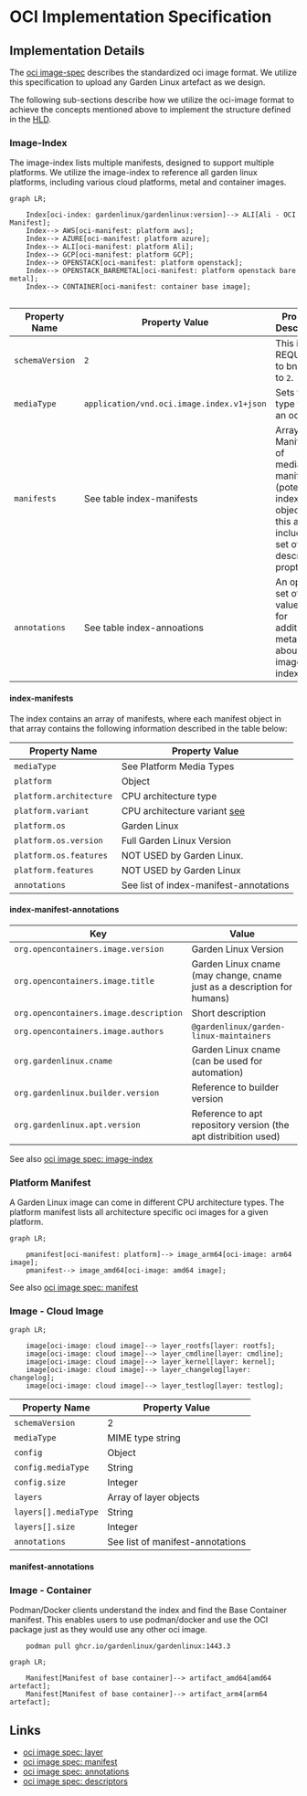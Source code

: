 # OCI Implementation Specification


## Implementation Details

The [oci image-spec](https://github.com/opencontainers/image-spec) describes the standardized oci image format. 
We utilize this specification to upload any Garden Linux artefact as we design. 

The following sub-sections describe how we utilize the oci-image format to achieve the concepts mentioned above to implement the structure defined in the [HLD](high-level-design).


### Image-Index

The image-index lists multiple manifests, designed to support multiple platforms.
We utilize the image-index to reference all garden linux platforms, including various cloud platforms, metal and container images.


```mermaid
graph LR;

    Index[oci-index: gardenlinux/gardenlinux:version]--> ALI[Ali - OCI Manifest];
    Index--> AWS[oci-manifest: platform aws];
    Index--> AZURE[oci-manifest: platform azure];
    Index--> ALI[oci-manifest: platform Ali];
    Index--> GCP[oci-manifest: platform GCP];
    Index--> OPENSTACK[oci-manifest: platform openstack];
    Index--> OPENSTACK_BAREMETAL[oci-manifest: platform openstack bare metal];
    Index--> CONTAINER[oci-manifest: container base image];
    
```

| Property Name  | Property Value                               | Property Description                                                                                       |
|----------------|----------------------------------------------|-------------------------------------------------------------------------------------------------------------|
| `schemaVersion`| `2`                                          | This is REQUIRED to bne set to `2`.                                                                        |
| `mediaType`    | `application/vnd.oci.image.index.v1+json`    | Sets the type to be an oci index                                                                           |
| `manifests`    | See table index-manifests                    | Array of Manifests of mediatype manifest or (potentially) index. Each object in this array includes a set of descriptor propteries. |
| `annotations`  | See table index-annoations                   | An optional set of key-value pairs for additional metadata about the image index.                          |



#### index-manifests

The index contains an array of manifests, where each manifest object in that array contains the following information described in the table below:

| Property Name            | Property Value                           |
|--------------------------|------------------------------------------|
| `mediaType`              | See Platform Media Types                 |
| `platform`               | Object                                   |
| `platform.architecture`  | CPU architecture type              |
| `platform.variant`       | CPU architecture variant [see](https://github.com/opencontainers/image-spec/blob/main/image-index.md#platform-variants)                       |
| `platform.os`            | Garden Linux                             |
| `platform.os.version`    | Full Garden Linux Version                |
| `platform.os.features`   | NOT USED by Garden Linux.             |
| `platform.features`      | NOT USED by Garden Linux              |
| `annotations`            | See list of index-manifest-annotations  |


#### index-manifest-annotations 

| Key                       | Value                     |
|---------------------------|---------------------------|
| `org.opencontainers.image.version` | Garden Linux Version                 |
| `org.opencontainers.image.title`   | Garden Linux cname (may change, cname just as a description for humans)       |
| `org.opencontainers.image.description` | Short description  |
| `org.opencontainers.image.authors` | `@gardenlinux/garden-linux-maintainers` |
| `org.gardenlinux.cname`            |  Garden Linux cname (can be used for automation)        |
| `org.gardenlinux.builder.version`  | Reference to builder version        |
| `org.gardenlinux.apt.version`  | Reference to apt repository version (the apt distribition used)  |


See also [oci image spec: image-index](https://github.com/opencontainers/image-spec/blob/main/image-index.md)

### Platform Manifest
A Garden Linux image can come in different CPU architecture types.
The platform manifest lists all architecture specific oci images for a given platform. 

```mermaid
graph LR;

    pmanifest[oci-manifest: platform]--> image_arm64[oci-image: arm64 image];
    pmanifest--> image_amd64[oci-image: amd64 image];
```    

See also [oci image spec: manifest](https://github.com/opencontainers/image-spec/blob/main/manifest.md)
### Image - Cloud Image
```mermaid
graph LR;

    image[oci-image: cloud image]--> layer_rootfs[layer: rootfs];
    image[oci-image: cloud image]--> layer_cmdline[layer: cmdline];
    image[oci-image: cloud image]--> layer_kernel[layer: kernel];
    image[oci-image: cloud image]--> layer_changelog[layer: changelog];
    image[oci-image: cloud image]--> layer_testlog[layer: testlog];
```    


| Property Name      | Property Value                          |
|--------------------|-----------------------------------------|
| `schemaVersion`    | 2 |
| `mediaType`        | MIME type string                        |
| `config`           | Object                                  |
| `config.mediaType` | String                                  |
| `config.size`      | Integer                                 |
| `layers`           | Array of layer objects                  |
| `layers[].mediaType` | String                                |
| `layers[].size`      | Integer                               |
| `annotations`      | See list of manifest-annotations  |


#### manifest-annotations

### Image - Container

Podman/Docker clients understand the index and find the Base Container manifest. 
This enables users to use podman/docker and use the OCI package just as they would use any other oci image.
```
    podman pull ghcr.io/gardenlinux/gardenlinux:1443.3
```

```mermaid
graph LR;

    Manifest[Manifest of base container]--> artifact_amd64[amd64 artefact];
    Manifest[Manifest of base container]--> artifact_arm4[arm64 artefact];
```    



## Links
* [oci image spec: layer](https://github.com/opencontainers/image-spec/blob/main/layer.md)
* [oci image spec: manifest](https://github.com/opencontainers/image-spec/blob/main/manifest.md)
* [oci image spec: annotations](https://github.com/opencontainers/image-spec/blob/main/annotations.md)
* [oci image spec: descriptors](https://github.com/opencontainers/image-spec/blob/main/descriptor.md)


